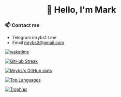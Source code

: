 <h1 align="center">👋 Hello, I'm Mark</h1>
<h3>📫 Contact me</h3>

- Telegram mrybs1.t.me
- Email mrybs2@gmail.com

[![wakatime](https://wakatime.com/badge/user/31132aa8-7bac-4b91-ade9-28da2cf0d9b9.svg?style=social)](https://wakatime.com/@31132aa8-7bac-4b91-ade9-28da2cf0d9b9)

[![GitHub Streak](https://streak-stats.demolab.com/?user=mrybs&theme=transparent)](https://git.io/streak-stats)

[![Mrybs's GitHub stats](http://github-profile-summary-cards.vercel.app/api/cards/profile-details?username=mrybs&theme=transparent)](http://github-profile-summary-cards.vercel.app/api/cards/profile-details?username=mrybs)

[![Top Languages](http://github-profile-summary-cards.vercel.app/api/cards/repos-per-language?username=mrybs&theme=transparent)](http://github-profile-summary-cards.vercel.app/api/cards/repos-per-language?username=mrybs&theme=transparent)

[![Trophies](https://github-profile-trophy.vercel.app/?username=mrybs&no-bg=true&theme=onedark&margin-h=10&margin-w=10&column=4&row=2)](https://github-profile-trophy.vercel.app/?username=mrybs)
